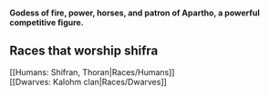 #### Godess of fire, power, horses, and patron of Apartho, a powerful competitive figure.  

## Races that worship shifra  
[[Humans: Shifran, Thoran|Races/Humans]]  
[[Dwarves: Kalohm clan|Races/Dwarves]]  


